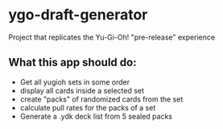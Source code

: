 # ygo-draft-generator
Project that replicates the Yu-Gi-Oh! "pre-release" experience

## What this app should do:

* Get all yugioh sets in some order
* display all cards inside a selected set
* create "packs" of randomized cards from the set
* calculate pull rates for the packs of a set
* Generate a .ydk deck list from 5 sealed packs

